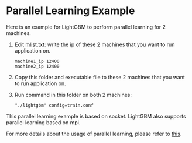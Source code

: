 Parallel Learning Example
=========================

Here is an example for LightGBM to perform parallel learning for 2 machines.

1. Edit [mlist.txt](./mlist.txt): write the ip of these 2 machines that you want to run application on.

   ```
   machine1_ip 12400
   machine2_ip 12400
   ```

2. Copy this folder and executable file to these 2 machines that you want to run application on.

3. Run command in this folder on both 2 machines:

   ```"./lightgbm" config=train.conf```

This parallel learning example is based on socket. LightGBM also supports parallel learning based on mpi.

For more details about the usage of parallel learning, please refer to [this](https://github.com/Microsoft/LightGBM/blob/master/docs/Parallel-Learning-Guide.rst).
